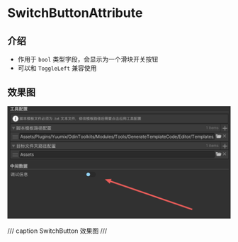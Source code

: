 # SwitchButtonAttribute

## 介绍

- 作用于 `bool` 类型字段，会显示为一个滑块开关按钮
- 可以和 `ToggleLeft` 兼容使用

## 效果图

![效果图](../../imgs/SwitchButton_Result.png)

/// caption
SwitchButton 效果图
///

